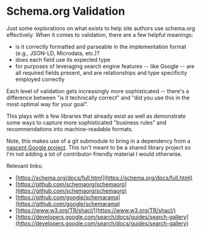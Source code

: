 # Schema.org Validation

Just some explorations on what exists to help site authors use schema.org
effectively. When it comes to validation, there are a few helpful meanings:

- is it correctly formatted and parseable in the implementation format (e.g., JSON-LD, Microdata, etc.)?
- does each field use its expected type
- for purposes of leveraging search engine features -- like Google -- are all
  required fields present, and are relationships and type specificity employed
  correctly

Each level of validation gets increasingly more sophisticated -- there's a
difference between "is it technically correct" and "did you use this in the most
optimal way for your goal".

This plays with a few libraries that already exist as well as demonstrate some
ways to capture more sophisticated "business rules" and recommendations into
machine-readable formats.

Note, this makes use of a git submodule to bring in a dependency from a [nascent
Google project](https://github.com/google/schemarama). This isn't meant to be a
shared library project so I'm not adding a lot of contributor-friendly material
I would otherwise.

Relevant links:

- [https://schema.org/docs/full.html](https://schema.org/docs/full.html)
- [https://github.com/schemaorg/schemaorg](https://github.com/schemaorg/schemaorg)
- [https://github.com/google/schemarama](https://github.com/google/schemarama)
- [https://www.w3.org/TR/shacl/](https://www.w3.org/TR/shacl/)
- [https://developers.google.com/search/docs/guides/search-gallery](https://developers.google.com/search/docs/guides/search-gallery)
